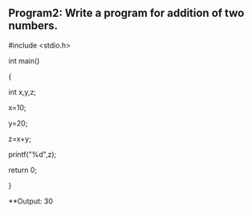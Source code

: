 ## Program2: Write a program for addition of two numbers.

#include <stdio.h>

int main()

{

int x,y,z;

x=10;

y=20;

z=x+y;

printf("%d",z);

return 0;

}

**Output: 30
